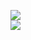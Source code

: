 [![](https://img.shields.io/badge/Made%20With-Github%20Spray-lightgrey.svg?style=for-the-badge&logo=github)](https://github.com/Annihil/github-spray#9177)  
[![](https://i.imgur.com/2DrTn0Z.gif)](https://github.com/Annihil/github-spray)